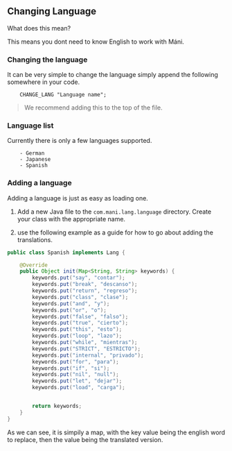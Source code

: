 ## Changing Language

What does this mean?

This means you dont need to know English to work with Máni.

### Changing the language
It can be very simple to change the language simply append
the following somewhere in your code.
~~~ mani
    CHANGE_LANG "Language name";
~~~

> We recommend adding this to the top of the file.

### Language list
Currently there is only a few languages supported.
~~~ mani
    - German
    - Japanese
    - Spanish
~~~

### Adding a language
Adding a language is just as easy as loading one.
1) Add a new Java file to the `com.mani.lang.language` directory.
Create your class with the appropriate name.

2) use the following example as a guide for how to go about adding the translations.

~~~ Java
public class Spanish implements Lang {

    @Override
    public Object init(Map<String, String> keywords) {
        keywords.put("say", "contar");
        keywords.put("break", "descanso");
        keywords.put("return", "regreso");
        keywords.put("class", "clase");
        keywords.put("and", "y");
        keywords.put("or", "o");
        keywords.put("false", "falso");
        keywords.put("true", "cierto");
        keywords.put("this", "esto");
        keywords.put("loop", "lazo");
        keywords.put("while", "mientras");
        keywords.put("STRICT", "ESTRICTO");
        keywords.put("internal", "privado");
        keywords.put("for", "para");
        keywords.put("if", "si");
        keywords.put("nil", "null");
        keywords.put("let", "dejar");
        keywords.put("load", "carga");


        return keywords;
    }
}
~~~

As we can see, it is simpily a map, with the key value being the english word to replace, then the value being the translated version. 
